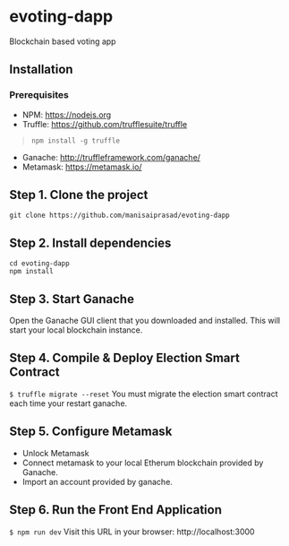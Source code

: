 # evoting-dapp
Blockchain based voting app

## Installation 
### Prerequisites 
- NPM: https://nodejs.org
- Truffle: https://github.com/trufflesuite/truffle

> `npm install -g truffle`
- Ganache: http://truffleframework.com/ganache/
- Metamask: https://metamask.io/

## Step 1. Clone the project
`git clone https://github.com/manisaiprasad/evoting-dapp`

## Step 2. Install dependencies
```
cd evoting-dapp
npm install
```
## Step 3. Start Ganache
Open the Ganache GUI client that you downloaded and installed. This will start your local blockchain instance.


## Step 4. Compile & Deploy Election Smart Contract
`$ truffle migrate --reset`
You must migrate the election smart contract each time your restart ganache.

## Step 5. Configure Metamask
- Unlock Metamask
- Connect metamask to your local Etherum blockchain provided by Ganache.
- Import an account provided by ganache.

## Step 6. Run the Front End Application
`$ npm run dev`
Visit this URL in your browser: http://localhost:3000
